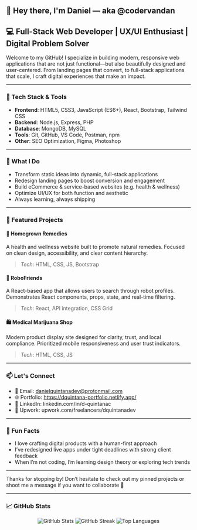## 👋 Hey there, I'm Daniel — aka @codervandan

## 💻 Full-Stack Web Developer | UX/UI Enthusiast | Digital Problem Solver

Welcome to my GitHub! I specialize in building modern, responsive web applications that are not just functional—but also beautifully designed and user-centered. From landing pages that convert, to full-stack applications that scale, I craft digital experiences that make an impact.

---

### 🔧 Tech Stack & Tools
- **Frontend**: HTML5, CSS3, JavaScript (ES6+), React, Bootstrap, Tailwind CSS
- **Backend**: Node.js, Express, PHP
- **Database**: MongoDB, MySQL
- **Tools**: Git, GitHub, VS Code, Postman, npm
- **Other**: SEO Optimization, Figma, Photoshop

---

### 🧠 What I Do
- Transform static ideas into dynamic, full-stack applications
- Redesign landing pages to boost conversion and engagement
- Build eCommerce & service-based websites (e.g. health & wellness)
- Optimize UI/UX for both function and aesthetic
- Always learning, always shipping

---

### 🚀 Featured Projects
#### 🌿 Homegrown Remedies  
A health and wellness website built to promote natural remedies. Focused on clean design, accessibility, and clear content hierarchy.  
> *Tech*: HTML, CSS, JS, Bootstrap

#### 🤖 RoboFriends  
A React-based app that allows users to search through robot profiles. Demonstrates React components, props, state, and real-time filtering.  
> *Tech*: React, API integration, CSS Grid

#### 🛍️ Medical Marijuana Shop  
Modern product display site designed for clarity, trust, and local compliance. Prioritized mobile responsiveness and user trust indicators.  
> *Tech*: HTML, CSS, JS

---

### 📫 Let's Connect
- 📧 Email: danielquintanadev@protonmail.com 
- 🌐 Portfolio: https://dquintana-portfolio.netlify.app/
- 💼 LinkedIn: linkedin.com/in/d-quintanac
- 🧠 Upwork: upwork.com/freelancers/dquintanadev

---

### 📌 Fun Facts
- I love crafting digital products with a human-first approach
- I’ve redesigned live apps under tight deadlines with strong client feedback
- When I’m not coding, I’m learning design theory or exploring tech trends

---

Thanks for stopping by! Don’t hesitate to check out my pinned projects or shoot me a message if you want to collaborate 🚀

---

### 📈 GitHub Stats

<p align="center">
  <img src="https://github-readme-stats.vercel.app/api?username=codervandan&show_icons=true&theme=github_dark&hide_border=true" alt="GitHub Stats" />
  <img src="https://github-readme-streak-stats.herokuapp.com/?user=codervandan&theme=github-dark&hide_border=true" alt="GitHub Streak" />
  <img src="https://github-readme-stats.vercel.app/api/top-langs/?username=codervandan&layout=compact&theme=github_dark&hide_border=true" alt="Top Languages" />
</p>

